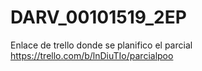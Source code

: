 # DARV_00101519_2EP
Enlace de trello donde se planifico el parcial
https://trello.com/b/lnDiuTIo/parcialpoo
